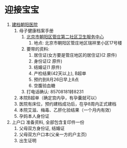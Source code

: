 # 迎接宝宝

1. [建档朝阳医院](https://www.zhihu.com/question/33793679/answer/1380271084)
    1. 母子健康档案手册
        1. [北京市朝阳区管庄第二社区卫生服务中心](https://www.bjchs.org.cn/Html/Departments/Main/Detail_4423.html)
            1. 地点: 北京市朝阳区管庄地区瑞祥里小区17号楼
        2. 要带的资料:
            1. 居住证(女方要是管庄地区的居住证)(2 原件)
            2. 身份证(2 原件)
            3. 结婚证(1 原件)
            4. 产检结果(42天以上), B超单
            5. 预约到8月26日早上8点
            6. 空腹验血糖
        3. 打电话确认: 85708181转8231
    2. 本院B超单（确定宫内孕，有孕囊就可以）
    3. 医院有床位，预约建档成功后，在孕8周内正式建档
    4. 本院艾滋、梅毒、乙肝化验结果（一个月内有效）
    5. 孕妈本人身份证
2. 上户口
    准备资料, 全部包含复印件一份
    1. 父母双方身份证, 结婚证
    2. 父母双方户口本(父亲一方的户主页)
    3. 出生证明
